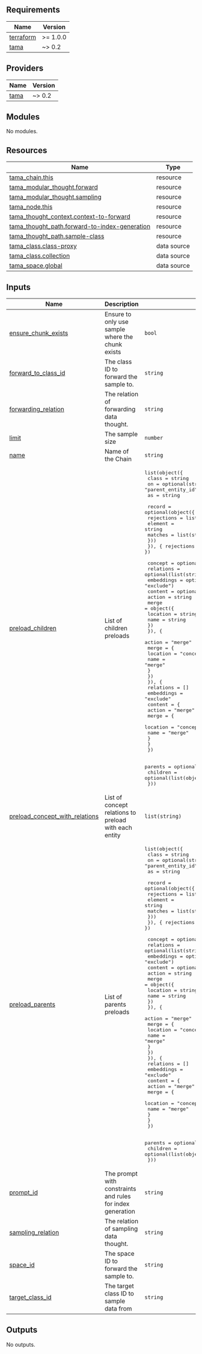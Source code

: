 <!-- BEGIN_TF_DOCS -->
## Requirements

| Name | Version |
|------|---------|
| <a name="requirement_terraform"></a> [terraform](#requirement\_terraform) | >= 1.0.0 |
| <a name="requirement_tama"></a> [tama](#requirement\_tama) | ~> 0.2 |

## Providers

| Name | Version |
|------|---------|
| <a name="provider_tama"></a> [tama](#provider\_tama) | ~> 0.2 |

## Modules

No modules.

## Resources

| Name | Type |
|------|------|
| [tama_chain.this](https://registry.terraform.io/providers/upmaru/tama/latest/docs/resources/chain) | resource |
| [tama_modular_thought.forward](https://registry.terraform.io/providers/upmaru/tama/latest/docs/resources/modular_thought) | resource |
| [tama_modular_thought.sampling](https://registry.terraform.io/providers/upmaru/tama/latest/docs/resources/modular_thought) | resource |
| [tama_node.this](https://registry.terraform.io/providers/upmaru/tama/latest/docs/resources/node) | resource |
| [tama_thought_context.context-to-forward](https://registry.terraform.io/providers/upmaru/tama/latest/docs/resources/thought_context) | resource |
| [tama_thought_path.forward-to-index-generation](https://registry.terraform.io/providers/upmaru/tama/latest/docs/resources/thought_path) | resource |
| [tama_thought_path.sample-class](https://registry.terraform.io/providers/upmaru/tama/latest/docs/resources/thought_path) | resource |
| [tama_class.class-proxy](https://registry.terraform.io/providers/upmaru/tama/latest/docs/data-sources/class) | data source |
| [tama_class.collection](https://registry.terraform.io/providers/upmaru/tama/latest/docs/data-sources/class) | data source |
| [tama_space.global](https://registry.terraform.io/providers/upmaru/tama/latest/docs/data-sources/space) | data source |

## Inputs

| Name | Description | Type | Default | Required |
|------|-------------|------|---------|:--------:|
| <a name="input_ensure_chunk_exists"></a> [ensure\_chunk\_exists](#input\_ensure\_chunk\_exists) | Ensure to only use sample where the chunk exists | `bool` | `true` | no |
| <a name="input_forward_to_class_id"></a> [forward\_to\_class\_id](#input\_forward\_to\_class\_id) | The class ID to forward the sample to. | `string` | n/a | yes |
| <a name="input_forwarding_relation"></a> [forwarding\_relation](#input\_forwarding\_relation) | The relation of forwarding data thought. | `string` | `"forward"` | no |
| <a name="input_limit"></a> [limit](#input\_limit) | The sample size | `number` | `3` | no |
| <a name="input_name"></a> [name](#input\_name) | Name of the Chain | `string` | n/a | yes |
| <a name="input_preload_children"></a> [preload\_children](#input\_preload\_children) | List of children preloads | <pre>list(object({<br>    class = string<br>    on    = optional(string, "parent_entity_id")<br>    as    = string<br><br>    record = optional(object({<br>      rejections = list(object({<br>        element = string<br>        matches = list(string)<br>      }))<br>    }), { rejections = [] })<br><br>    concept = optional(object({<br>      relations  = optional(list(string), [])<br>      embeddings = optional(string, "exclude")<br>      content = optional(object({<br>        action = string<br>        merge = object({<br>          location = string<br>          name     = string<br>        })<br>        }), {<br>        action = "merge"<br>        merge = {<br>          location = "concept"<br>          name     = "merge"<br>        }<br>      })<br>      }), {<br>      relations  = []<br>      embeddings = "exclude"<br>      content = {<br>        action = "merge"<br>        merge = {<br>          location = "concept"<br>          name     = "merge"<br>        }<br>      }<br>    })<br><br>    parents  = optional(list(object({})), [])<br>    children = optional(list(object({})), [])<br>  }))</pre> | `[]` | no |
| <a name="input_preload_concept_with_relations"></a> [preload\_concept\_with\_relations](#input\_preload\_concept\_with\_relations) | List of concept relations to preload with each entity | `list(string)` | n/a | yes |
| <a name="input_preload_parents"></a> [preload\_parents](#input\_preload\_parents) | List of parents preloads | <pre>list(object({<br>    class = string<br>    on    = optional(string, "parent_entity_id")<br>    as    = string<br><br>    record = optional(object({<br>      rejections = list(object({<br>        element = string<br>        matches = list(string)<br>      }))<br>    }), { rejections = [] })<br><br>    concept = optional(object({<br>      relations  = optional(list(string), [])<br>      embeddings = optional(string, "exclude")<br>      content = optional(object({<br>        action = string<br>        merge = object({<br>          location = string<br>          name     = string<br>        })<br>        }), {<br>        action = "merge"<br>        merge = {<br>          location = "concept"<br>          name     = "merge"<br>        }<br>      })<br>      }), {<br>      relations  = []<br>      embeddings = "exclude"<br>      content = {<br>        action = "merge"<br>        merge = {<br>          location = "concept"<br>          name     = "merge"<br>        }<br>      }<br>    })<br><br>    parents  = optional(list(object({})), [])<br>    children = optional(list(object({})), [])<br>  }))</pre> | `[]` | no |
| <a name="input_prompt_id"></a> [prompt\_id](#input\_prompt\_id) | The prompt with constraints and rules for index generation | `string` | n/a | yes |
| <a name="input_sampling_relation"></a> [sampling\_relation](#input\_sampling\_relation) | The relation of sampling data thought. | `string` | `"sample"` | no |
| <a name="input_space_id"></a> [space\_id](#input\_space\_id) | The space ID to forward the sample to. | `string` | n/a | yes |
| <a name="input_target_class_id"></a> [target\_class\_id](#input\_target\_class\_id) | The target class ID to sample data from | `string` | n/a | yes |

## Outputs

No outputs.
<!-- END_TF_DOCS -->